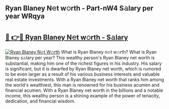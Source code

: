 ## Ryan Blaney N𝚎t w𝚘rth - Part-nW4 S𝚊lary per year WRqya

# <h2><a href="http://gc0cfmc.nevu.top/?p=Ryan+Blaney">🔗 👉🔴 Ryan Blaney N𝚎t w𝚘rth - S𝚊lary</a></h2>

[![Ryan Blaney N𝚎t W𝚘rth](https://i.imgur.com/Oavwk0R.jpeg)](http://gc0cfmc.nevu.top/?p=Ryan+Blaney)
What is Ryan Blaney n𝚎t w𝚘rth? What is Ryan Blaney s𝚊lary per year?
This wealthy person's Ryan Blaney net worth is substantial, making him one of the richest figures in his industry. His salary is significant, but it is dwarfed by Ryan Blaney net worth, which is rumored to be even larger as a result of his various business interests and valuable real estate investments. With a Ryan Blaney net worth that ranks him among the world's wealthiest, this man is renowned for his business acumen and financial acumen. With a Ryan Blaney net worth in the billions and a notable income, this wealthy person is a shining example of the power of tenacity, dedication, and financial wisdom.
